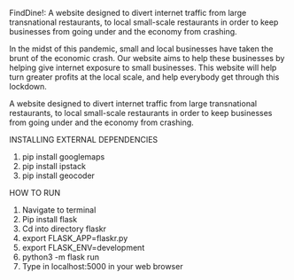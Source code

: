 FindDine!: 
A website designed to divert internet traffic from large transnational restaurants, to local small-scale restaurants in order to keep businesses from going under and the economy from crashing.

In the midst of this pandemic, small and local businesses have taken the brunt of the economic crash. Our website aims to help these businesses by helping give internet exposure to small businesses. This website will help turn greater profits at the local scale, and help everybody get through this lockdown.

A website designed to divert internet traffic from large transnational restaurants, to local small-scale restaurants in order to keep businesses from going under and the economy from crashing.

INSTALLING EXTERNAL DEPENDENCIES 
1. pip install googlemaps
2. pip install ipstack
3. pip install geocoder

HOW TO RUN
1. Navigate to terminal
2. Pip install flask
3. Cd into directory flaskr
4. export FLASK_APP=flaskr.py
5. export FLASK_ENV=development
6. python3 -m flask run
7. Type in localhost:5000 in your web browser



